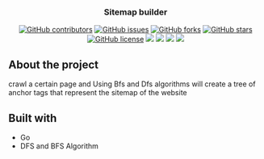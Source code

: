 <h3 align="center">Sitemap builder</h3>
<div align="center">
  
  [![GitHub contributors](https://img.shields.io/github/contributors/Oaik/sitemap-builder)](https://github.com/Oaik/sitemap-builder/contributors)
  [![GitHub issues](https://img.shields.io/github/issues/Oaik/sitemap-builder)](https://github.com/Oaik/sitemap-builder/issues)
  [![GitHub forks](https://img.shields.io/github/forks/Oaik/sitemap-builder)](https://github.com/Oaik/sitemap-builder/network)
  [![GitHub stars](https://img.shields.io/github/stars/Oaik/sitemap-builder)](https://github.com/Oaik/sitemap-builder/stargazers)
  [![GitHub license](https://img.shields.io/github/license/Oaik/sitemap-builder)](https://github.com/Oaik/sitemap-builder/blob/master/LICENSE)
  <img src="https://img.shields.io/github/languages/count/Oaik/sitemap-builder" />
  <img src="https://img.shields.io/github/languages/top/Oaik/sitemap-builder" />
  <img src="https://img.shields.io/github/languages/code-size/Oaik/sitemap-builder" />
  <img src="https://img.shields.io/github/issues-pr-raw/Oaik/sitemap-builder" />
</div>

## About the project

crawl a certain page and Using Bfs and Dfs algorithms will create a tree of anchor tags that represent the sitemap of the website

## Built with
<ul>
<li>Go
</li>
<li>DFS and BFS Algorithm
</li>
</ul>

